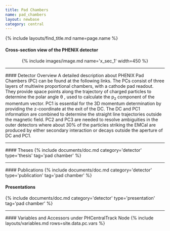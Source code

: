 ```yaml
---
title: Pad Chambers
name: pad_chambers
layout: newbase
category: central
---
```

{% include layouts/find_title.md name=page.name %}

#### Cross-section view of the PHENIX detector
<center>
{% include images/image.md name='x_sec_1' width=450 %}
</center>
<hr/>
#### Detector Overview
A detailed description about PHENIX Pad Chambers (PC) can be found at the following links. The PCs consist of three layers of multiwire proportional chambers, with a cathode pad readout. They provide space points along the trajectory of charged particles to determine the polar angle &theta; , used to calculate the p<sub>z</sub> component of the momentum vector.
PC1 is essential for the 3D momentum determination by providing the z-coordinate at the exit of the DC. The DC and PC1 information are combined to determine the straight line trajectories outside the magnetic field. PC2 and PC3 are needed to resolve ambiguities in the outer detectors where about 30% of the particles striking the EMCal are produced by either secondary interaction or decays outside the aperture of DC and PC1.

<hr/>
#### Theses
{% include documents/doc.md category='detector' type='thesis' tag='pad chamber' %}

<hr/>
#### Publications
{% include documents/doc.md category='detector' type='publication' tag='pad chamber' %}

#### Presentations
{% include documents/doc.md category='detector' type='presentation' tag='pad chamber' %}


<hr/>
#### Variables and Accessors under PHCentralTrack Node
{% include layouts/variables.md rows=site.data.pc.vars %}
